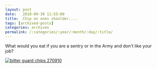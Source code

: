```yaml
---
layout: post
date:	2010-09-30 11:55:00
title:  Chip on ones shoulder....
tags: [archived-posts]
categories: archives
permalink: /:categories/:year/:month/:day/:title/
---
```

What would you eat if you are a sentry or in the Army and don't like your job?


<a href="http://s835.photobucket.com/albums/zz275/dffrntpx/?action=view&current=IMG_3512.jpg" target="_blank"><img src="http://i835.photobucket.com/albums/zz275/dffrntpx/IMG_3512.jpg" border="0" alt="bitter guard chips 270910"></a>
